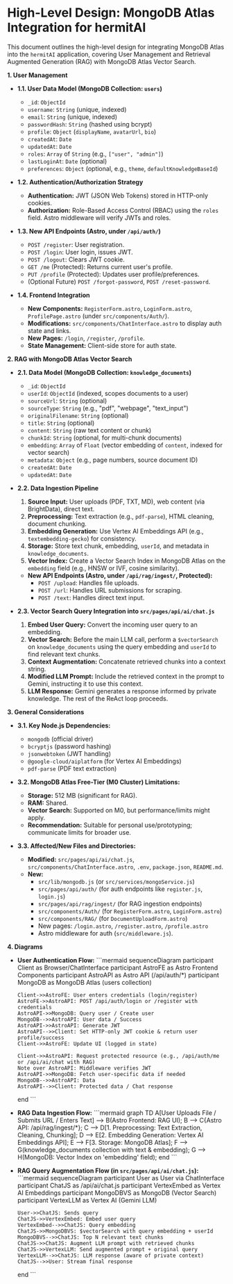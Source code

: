 # High-Level Design: MongoDB Atlas Integration for hermitAI

This document outlines the high-level design for integrating MongoDB Atlas into the `hermitAI` application, covering User Management and Retrieval Augmented Generation (RAG) with MongoDB Atlas Vector Search.

**1. User Management**

*   **1.1. User Data Model (MongoDB Collection: `users`)**
    *   `_id`: `ObjectId`
    *   `username`: `String` (unique, indexed)
    *   `email`: `String` (unique, indexed)
    *   `passwordHash`: `String` (hashed using bcrypt)
    *   `profile`: `Object` (`displayName`, `avatarUrl`, `bio`)
    *   `createdAt`: `Date`
    *   `updatedAt`: `Date`
    *   `roles`: `Array` of `String` (e.g., `["user", "admin"]`)
    *   `lastLoginAt`: `Date` (optional)
    *   `preferences`: `Object` (optional, e.g., `theme`, `defaultKnowledgeBaseId`)

*   **1.2. Authentication/Authorization Strategy**
    *   **Authentication:** JWT (JSON Web Tokens) stored in HTTP-only cookies.
    *   **Authorization:** Role-Based Access Control (RBAC) using the `roles` field. Astro middleware will verify JWTs and roles.

*   **1.3. New API Endpoints (Astro, under `/api/auth/`)**
    *   `POST /register`: User registration.
    *   `POST /login`: User login, issues JWT.
    *   `POST /logout`: Clears JWT cookie.
    *   `GET /me` (Protected): Returns current user's profile.
    *   `PUT /profile` (Protected): Updates user profile/preferences.
    *   (Optional Future) `POST /forgot-password`, `POST /reset-password`.

*   **1.4. Frontend Integration**
    *   **New Components:** `RegisterForm.astro`, `LoginForm.astro`, `ProfilePage.astro` (under `src/components/Auth/`).
    *   **Modifications:** `src/components/ChatInterface.astro` to display auth state and links.
    *   **New Pages:** `/login`, `/register`, `/profile`.
    *   **State Management:** Client-side store for auth state.

**2. RAG with MongoDB Atlas Vector Search**

*   **2.1. Data Model (MongoDB Collection: `knowledge_documents`)**
    *   `_id`: `ObjectId`
    *   `userId`: `ObjectId` (indexed, scopes documents to a user)
    *   `sourceUrl`: `String` (optional)
    *   `sourceType`: `String` (e.g., "pdf", "webpage", "text_input")
    *   `originalFilename`: `String` (optional)
    *   `title`: `String` (optional)
    *   `content`: `String` (raw text content or chunk)
    *   `chunkId`: `String` (optional, for multi-chunk documents)
    *   `embedding`: `Array` of `Float` (vector embedding of `content`, indexed for vector search)
    *   `metadata`: `Object` (e.g., page numbers, source document ID)
    *   `createdAt`: `Date`
    *   `updatedAt`: `Date`

*   **2.2. Data Ingestion Pipeline**
    1.  **Source Input:** User uploads (PDF, TXT, MD), web content (via BrightData), direct text.
    2.  **Preprocessing:** Text extraction (e.g., `pdf-parse`), HTML cleaning, document chunking.
    3.  **Embedding Generation:** Use Vertex AI Embeddings API (e.g., `textembedding-gecko`) for consistency.
    4.  **Storage:** Store text chunk, embedding, `userId`, and metadata in `knowledge_documents`.
    5.  **Vector Index:** Create a Vector Search Index in MongoDB Atlas on the `embedding` field (e.g., HNSW or IVF, cosine similarity).
    *   **New API Endpoints (Astro, under `/api/rag/ingest/`, Protected):**
        *   `POST /upload`: Handles file uploads.
        *   `POST /url`: Handles URL submissions for scraping.
        *   `POST /text`: Handles direct text input.

*   **2.3. Vector Search Query Integration into `src/pages/api/ai/chat.js`**
    1.  **Embed User Query:** Convert the incoming user query to an embedding.
    2.  **Vector Search:** Before the main LLM call, perform a `$vectorSearch` on `knowledge_documents` using the query embedding and `userId` to find relevant text chunks.
    3.  **Context Augmentation:** Concatenate retrieved chunks into a context string.
    4.  **Modified LLM Prompt:** Include the retrieved context in the prompt to Gemini, instructing it to use this context.
    5.  **LLM Response:** Gemini generates a response informed by private knowledge. The rest of the ReAct loop proceeds.

**3. General Considerations**

*   **3.1. Key Node.js Dependencies:**
    *   `mongodb` (official driver)
    *   `bcryptjs` (password hashing)
    *   `jsonwebtoken` (JWT handling)
    *   `@google-cloud/aiplatform` (for Vertex AI Embeddings)
    *   `pdf-parse` (PDF text extraction)

*   **3.2. MongoDB Atlas Free-Tier (M0 Cluster) Limitations:**
    *   **Storage:** 512 MB (significant for RAG).
    *   **RAM:** Shared.
    *   **Vector Search:** Supported on M0, but performance/limits might apply.
    *   **Recommendation:** Suitable for personal use/prototyping; communicate limits for broader use.

*   **3.3. Affected/New Files and Directories:**
    *   **Modified:** `src/pages/api/ai/chat.js`, `src/components/ChatInterface.astro`, `.env`, `package.json`, `README.md`.
    *   **New:**
        *   `src/lib/mongodb.js` (or `src/services/mongoService.js`)
        *   `src/pages/api/auth/` (for auth endpoints like `register.js`, `login.js`)
        *   `src/pages/api/rag/ingest/` (for RAG ingestion endpoints)
        *   `src/components/Auth/` (for `RegisterForm.astro`, `LoginForm.astro`)
        *   `src/components/RAG/` (for `DocumentUploadForm.astro`)
        *   New pages: `/login.astro`, `/register.astro`, `/profile.astro`
        *   Astro middleware for auth (`src/middleware.js`).

**4. Diagrams**

*   **User Authentication Flow:**
    \`\`\`mermaid
    sequenceDiagram
        participant Client as Browser/ChatInterface
        participant AstroFE as Astro Frontend Components
        participant AstroAPI as Astro API (/api/auth/*)
        participant MongoDB as MongoDB Atlas (users collection)

        Client->>AstroFE: User enters credentials (login/register)
        AstroFE->>AstroAPI: POST /api/auth/login or /register with credentials
        AstroAPI->>MongoDB: Query user / Create user
        MongoDB-->>AstroAPI: User data / Success
        AstroAPI->>AstroAPI: Generate JWT
        AstroAPI-->>Client: Set HTTP-only JWT cookie & return user profile/success
        Client->>AstroFE: Update UI (logged in state)

        Client->>AstroAPI: Request protected resource (e.g., /api/auth/me or /api/ai/chat with RAG)
        Note over AstroAPI: Middleware verifies JWT
        AstroAPI->>MongoDB: Fetch user-specific data if needed
        MongoDB-->>AstroAPI: Data
        AstroAPI-->>Client: Protected data / Chat response
    end
    \`\`\`

*   **RAG Data Ingestion Flow:**
    \`\`\`mermaid
    graph TD
        A[User Uploads File / Submits URL / Enters Text] --> B(Astro Frontend: RAG UI);
        B --> C{Astro API: /api/rag/ingest/*};
        C --> D[1. Preprocessing: Text Extraction, Cleaning, Chunking];
        D --> E[2. Embedding Generation: Vertex AI Embeddings API];
        E --> F[3. Storage: MongoDB Atlas];
        F --> G(knowledge_documents collection with text & embedding);
        G --> H(MongoDB: Vector Index on 'embedding' field);
    end
    \`\`\`

*   **RAG Query Augmentation Flow (in `src/pages/api/ai/chat.js`):**
    \`\`\`mermaid
    sequenceDiagram
        participant User as User via ChatInterface
        participant ChatJS as /api/ai/chat.js
        participant VertexEmbed as Vertex AI Embeddings
        participant MongoDBVS as MongoDB (Vector Search)
        participant VertexLLM as Vertex AI (Gemini LLM)

        User->>ChatJS: Sends query
        ChatJS->>VertexEmbed: Embed user query
        VertexEmbed-->>ChatJS: Query embedding
        ChatJS->>MongoDBVS: $vectorSearch with query embedding + userId
        MongoDBVS-->>ChatJS: Top N relevant text chunks
        ChatJS->>ChatJS: Augment LLM prompt with retrieved chunks
        ChatJS->>VertexLLM: Send augmented prompt + original query
        VertexLLM-->>ChatJS: LLM response (aware of private context)
        ChatJS-->>User: Stream final response
    end
    \`\`\`